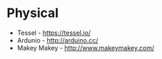 # Physical

* Tessel - https://tessel.io/
* Ardunio - http://arduino.cc/
* Makey Makey - http://www.makeymakey.com/
